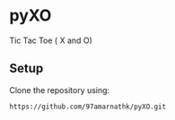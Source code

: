 # pyXO
Tic Tac Toe ( X and O)

## Setup
Clone the repository using:
```
https://github.com/97amarnathk/pyXO.git
```
